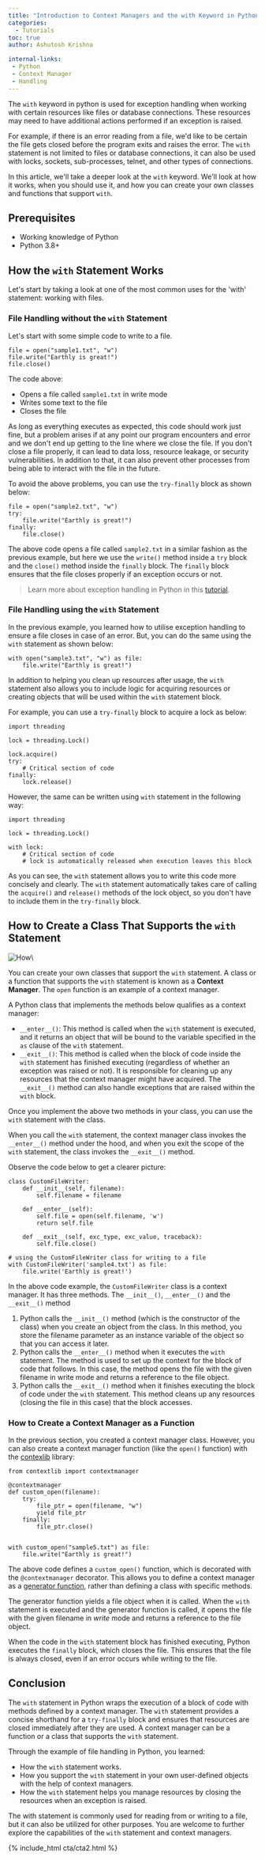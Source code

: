 ```yaml
---
title: "Introduction to Context Managers and the with Keyword in Python"
categories:
  - Tutorials
toc: true
author: Ashutosh Krishna

internal-links:
 - Python
 - Context Manager
 - Handling
---
```


The `with` keyword in python is used for exception handling when working with certain resources like files or database connections. These resources may need to have additional actions performed if an exception is raised.

For example, if there is an error reading from a file, we'd like to be certain the file gets closed before the program exits and raises the error. The `with` statement is not limited to files or database connections, it can also be used with locks, sockets, sub-processes, telnet, and other types of connections.

In this article, we'll take a deeper look at the `with` keyword. We'll look at how it works, when you should use it, and how you can create your own classes and functions that support `with`.

## Prerequisites

- Working knowledge of Python
- Python 3.8+

## How the `with` Statement Works

Let's start by taking a look at one of the most common uses for the 'with' statement: working with files.

### File Handling without the `with` Statement

Let's start with some simple code to write to a file.

~~~{.python caption=""}
file = open("sample1.txt", "w")
file.write("Earthly is great!")
file.close()
~~~

The code above:

- Opens a file called `sample1.txt` in write mode
- Writes some text to the file
- Closes the file

As long as everything executes as expected, this code should work just fine, but a problem arises if at any point our program encounters and error and we don't end up getting to the line where we close the file. If you don't close a file properly, it can lead to data loss, resource leakage, or security vulnerabilities. In addition to that, it can also prevent other processes from being able to interact with the file in the future.

To avoid the above problems, you can use the `try-finally` block as shown below:

~~~{.python caption=""}
file = open("sample2.txt", "w")
try:
    file.write("Earthly is great!")
finally:
    file.close()
~~~

The above code opens a file called `sample2.txt` in a similar fashion as the previous example, but here we use the `write()` method inside a `try` block and the `close()` method inside the `finally` block. The `finally` block ensures that the file closes properly if an exception occurs or not.

> Learn more about exception handling in Python in this [tutorial](https://python.plainenglish.io/exception-handling-in-python-faad6a9d6c17).

### File Handling using the `with` Statement

In the previous example, you learned how to utilise exception handling to ensure a file closes in case of an error. But, you can do the same using the `with` statement as shown below:

~~~{.python caption=""}
with open("sample3.txt", "w") as file:
    file.write("Earthly is great!")
~~~

In addition to helping you clean up resources after usage, the `with` statement also allows you to include logic for acquiring resources or creating objects that will be used within the `with` statement block.

For example, you can use a `try-finally` block to acquire a lock as below:

~~~{.python caption=""}
import threading

lock = threading.Lock()

lock.acquire()
try:
    # Critical section of code
finally:
    lock.release()
~~~

However, the same can be written using `with` statement in the following way:

~~~{.python caption=""}
import threading

lock = threading.Lock()

with lock:
    # Critical section of code
    # lock is automatically released when execution leaves this block
~~~

As you can see, the `with` statement allows you to write this code more concisely and clearly. The `with` statement automatically takes care of calling the `acquire()` and `release()` methods of the lock object, so you don't have to include them in the `try-finally` block.

## How to Create a Class That Supports the `with` Statement

![How]({{site.images}}{{page.slug}}/how.jpg)\

You can create your own classes that support the `with` statement. A class or a function that supports the `with` statement is known as a **Context Manager**. The `open` function is an example of a context manager.

A Python class that implements the methods below qualifies as a context manager:

- `__enter__()`: This method is called when the `with` statement is executed, and it returns an object that will be bound to the variable specified in the `as` clause of the `with` statement.
- `__exit__()`: This method is called when the block of code inside the `with` statement has finished executing (regardless of whether an exception was raised or not). It is responsible for cleaning up any resources that the context manager might have acquired. The `__exit__()` method can also handle exceptions that are raised within the `with` block.

Once you implement the above two methods in your class, you can use the `with` statement with the class.

When you call the `with` statement, the context manager class invokes the `__enter__()` method under the hood, and when you exit the scope of the `with` statement, the class invokes the `__exit__()` method.

Observe the code below to get a clearer picture:

~~~{.python caption=""}
class CustomFileWriter:
    def __init__(self, filename):
        self.filename = filename

    def __enter__(self):
        self.file = open(self.filename, 'w')
        return self.file

    def __exit__(self, exc_type, exc_value, traceback):
        self.file.close()

# using the CustomFileWriter class for writing to a file
with CustomFileWriter('sample4.txt') as file:
    file.write('Earthly is great!')
~~~

In the above code example, the `CustomFileWriter` class is a context manager. It has three methods. The `__init__()`, `__enter__()` and the `__exit__()` method

1. Python calls the `__init__()` method (which is the constructor of the class) when you create an object from the class. In this method, you store the filename parameter as an instance variable of the object so that you can access it later.
2. Python calls the `__enter__()` method when it executes the `with` statement. The method is used to set up the context for the block of code that follows. In this case, the method opens the file with the given filename in write mode and returns a reference to the file object.
3. Python calls the `__exit__()` method when it finishes executing the block of code under the `with` statement. This method cleans up any resources (closing the file in this case) that the block accesses.

### How to Create a Context Manager as a Function

In the previous section, you created a context manager class. However, you can also create a context manager function (like the `open()` function) with the [contexlib](https://docs.python.org/3/library/contextlib.html) library:

~~~{.python caption=""}
from contextlib import contextmanager

@contextmanager
def custom_open(filename):
    try:
        file_ptr = open(filename, "w")
        yield file_ptr
    finally:
        file_ptr.close()


with custom_open("sample5.txt") as file:
    file.write("Earthly is great!")
~~~

The above code defines a `custom_open()` function, which is decorated with the `@contextmanager` decorator. This allows you to define a context manager as a [generator function](https://wiki.python.org/moin/Generators), rather than defining a class with specific methods.

The generator function yields a file object when it is called. When the `with` statement is executed and the generator function is called, it opens the file with the given filename in *write* mode and returns a reference to the file object.

When the code in the `with` statement block has finished executing, Python executes the `finally` block, which closes the file. This ensures that the file is always closed, even if an error occurs while writing to the file.

## Conclusion

The `with` statement in Python wraps the execution of a block of code with methods defined by a context manager. The `with` statement provides a concise shorthand for a `try-finally` block and ensures that resources are closed immediately after they are used. A context manager can be a function or a class that supports the `with` statement.

Through the example of file handling in Python, you learned:

- How the `with` statement works.
- How you support the `with` statement in your own user-defined objects with the help of context managers.
- How the `with` statement helps you manage resources by closing the resources when an exception is raised.

The with statement is commonly used for reading from or writing to a file, but it can also be utilized for other purposes. You are welcome to further explore the capabilities of the `with` statement and context managers.

{% include_html cta/cta2.html %}
